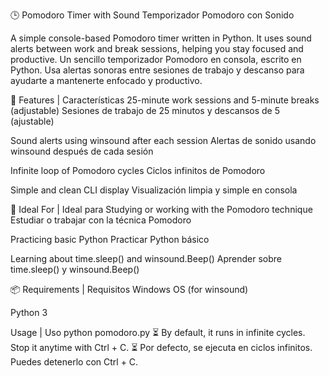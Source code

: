 🕒 Pomodoro Timer with Sound
Temporizador Pomodoro con Sonido

A simple console-based Pomodoro timer written in Python. It uses sound alerts between work and break sessions, helping you stay focused and productive.
Un sencillo temporizador Pomodoro en consola, escrito en Python. Usa alertas sonoras entre sesiones de trabajo y descanso para ayudarte a mantenerte enfocado y productivo.

🚀 Features | Características
25-minute work sessions and 5-minute breaks (adjustable)
Sesiones de trabajo de 25 minutos y descansos de 5 (ajustable)

Sound alerts using winsound after each session
Alertas de sonido usando winsound después de cada sesión

Infinite loop of Pomodoro cycles
Ciclos infinitos de Pomodoro

Simple and clean CLI display
Visualización limpia y simple en consola

🧠 Ideal For | Ideal para
Studying or working with the Pomodoro technique
Estudiar o trabajar con la técnica Pomodoro

Practicing basic Python
Practicar Python básico

Learning about time.sleep() and winsound.Beep()
Aprender sobre time.sleep() y winsound.Beep()

📦 Requirements | Requisitos
Windows OS (for winsound)

Python 3

Usage | Uso
python pomodoro.py
⏳ By default, it runs in infinite cycles. Stop it anytime with Ctrl + C.
⏳ Por defecto, se ejecuta en ciclos infinitos. Puedes detenerlo con Ctrl + C.
